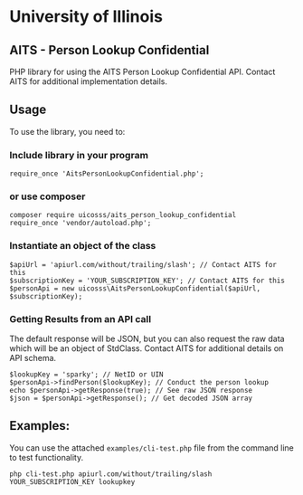 # University of Illinois
## AITS - Person Lookup Confidential

PHP library for using the AITS Person Lookup Confidential API. Contact AITS for additional implementation details.

## Usage
To use the library, you need to:

### Include library in your program
`require_once 'AitsPersonLookupConfidential.php';`

### or use composer 
```
composer require uicosss/aits_person_lookup_confidential
require_once 'vendor/autoload.php';
```

### Instantiate an object of the class
```
$apiUrl = 'apiurl.com/without/trailing/slash'; // Contact AITS for this
$subscriptionKey = 'YOUR_SUBSCRIPTION_KEY'; // Contact AITS for this
$personApi = new uicosss\AitsPersonLookupConfidential($apiUrl, $subscriptionKey);
```

### Getting Results from an API call
The default response will be JSON, but you can also request the raw data which will be an object of StdClass. Contact AITS for additional details on API schema.
```
$lookupKey = 'sparky'; // NetID or UIN
$personApi->findPerson($lookupKey); // Conduct the person lookup
echo $personApi->getResponse(true); // See raw JSON response
$json = $personApi->getResponse(); // Get decoded JSON array
```

## Examples:
You can use the attached `examples/cli-test.php` file from the command line to test functionality.

`php cli-test.php apiurl.com/without/trailing/slash YOUR_SUBSCRIPTION_KEY lookupkey`